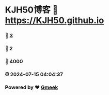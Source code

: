# KJH50博客 :link: https://KJH50.github.io 
### :page_facing_up: [3](https://KJH50.github.io/tag.html) 
### :speech_balloon: 2 
### :hibiscus: 4000 
### :alarm_clock: 2024-07-15 04:04:37 
### Powered by :heart: [Gmeek](https://github.com/Meekdai/Gmeek)
